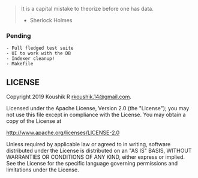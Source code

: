 
> It is a capital mistake to theorize before one has data.
> - Sherlock Holmes
   
### Pending
    - Full fledged test suite
    - UI to work with the DB
    - Indexer cleanup! 
    - Makefile

LICENSE
-------

Copyright 2019 Koushik R <rkoushik.14@gmail.com>.

Licensed under the Apache License, Version 2.0 (the "License");
you may not use this file except in compliance with the License.
You may obtain a copy of the License at

http://www.apache.org/licenses/LICENSE-2.0

Unless required by applicable law or agreed to in writing, software
distributed under the License is distributed on an "AS IS" BASIS,
WITHOUT WARRANTIES OR CONDITIONS OF ANY KIND, either express or implied.
See the License for the specific language governing permissions and
limitations under the License.